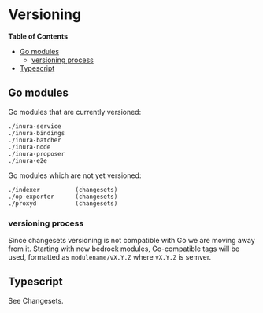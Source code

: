 # Versioning

<!-- START doctoc generated TOC please keep comment here to allow auto update -->
<!-- DON'T EDIT THIS SECTION, INSTEAD RE-RUN doctoc TO UPDATE -->
**Table of Contents**

- [Go modules](#go-modules)
  - [versioning process](#versioning-process)
- [Typescript](#typescript)

<!-- END doctoc generated TOC please keep comment here to allow auto update -->

## Go modules

Go modules that are currently versioned:

```text
./inura-service
./inura-bindings
./inura-batcher
./inura-node
./inura-proposer
./inura-e2e
```

Go modules which are not yet versioned:

```text
./indexer          (changesets)
./op-exporter      (changesets)
./proxyd           (changesets)
```

### versioning process

Since changesets versioning is not compatible with Go we are moving away from it.
Starting with new bedrock modules, Go-compatible tags will be used,
formatted as `modulename/vX.Y.Z` where `vX.Y.Z` is semver.

## Typescript

See Changesets.
